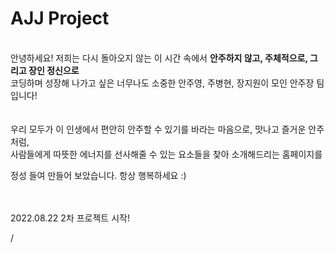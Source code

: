 # AJJ Project
<br>안녕하세요! 저희는 다시 돌아오지 않는 이 시간 속에서 <b>안주하지 않고, 주체적으로, 그리고 장인 정신으로</b><br>
코딩하며 성장해 나가고 싶은 너무나도 소중한 안주영, 주병현, 장지원이 모인 안주장 팀입니다!<br><br><br>
우리 모두가 이 인생에서 편안히 안주할 수 있기를 바라는 마음으로, 맛나고 즐거운 안주처럼,<br>
사람들에게 따뜻한 에너지를 선사해줄 수 있는 요소들을 찾아 소개해드리는 홈페이지를<br>

정성 들여 만들어 보았습니다. 항상 행복하세요 :)

<br><br>2022.08.22 2차 프로젝트 시작!

/